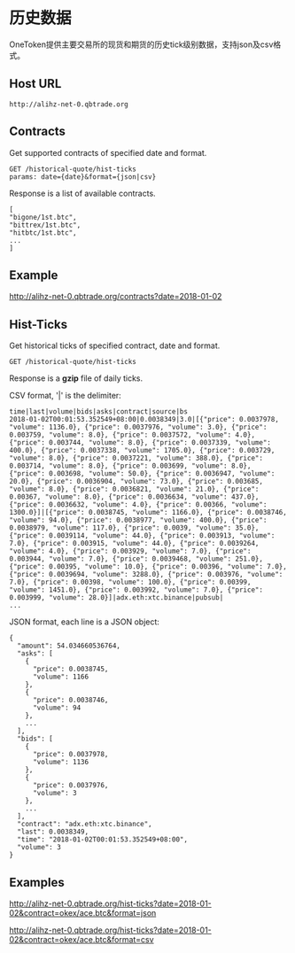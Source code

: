 历史数据
===

OneToken提供主要交易所的现货和期货的历史tick级别数据，支持json及csv格式。

Host URL
---
```
http://alihz-net-0.qbtrade.org
```

Contracts
---
Get supported contracts of specified date and format.

```$xslt
GET /historical-quote/hist-ticks
params: date={date}&format={json|csv}
```
Response is a list of available contracts. 
```$xslt
[
"bigone/1st.btc",
"bittrex/1st.btc",
"hitbtc/1st.btc",
...
]
```
## Example

http://alihz-net-0.qbtrade.org/contracts?date=2018-01-02

Hist-Ticks
---
Get historical ticks of specified contract, date and format.

```$xslt
GET /historical-quote/hist-ticks
```
Response is a **gzip** file of daily ticks.

CSV format, '|' is the delimiter:
```$xslt
time|last|volume|bids|asks|contract|source|bs
2018-01-02T00:01:53.352549+08:00|0.0038349|3.0|[{"price": 0.0037978, "volume": 1136.0}, {"price": 0.0037976, "volume": 3.0}, {"price": 0.003759, "volume": 8.0}, {"price": 0.0037572, "volume": 4.0}, {"price": 0.003744, "volume": 8.0}, {"price": 0.0037339, "volume": 400.0}, {"price": 0.0037338, "volume": 1705.0}, {"price": 0.003729, "volume": 8.0}, {"price": 0.0037221, "volume": 388.0}, {"price": 0.003714, "volume": 8.0}, {"price": 0.003699, "volume": 8.0}, {"price": 0.003698, "volume": 50.0}, {"price": 0.0036947, "volume": 20.0}, {"price": 0.0036904, "volume": 73.0}, {"price": 0.003685, "volume": 8.0}, {"price": 0.0036821, "volume": 21.0}, {"price": 0.00367, "volume": 8.0}, {"price": 0.0036634, "volume": 437.0}, {"price": 0.0036632, "volume": 4.0}, {"price": 0.00366, "volume": 1300.0}]|[{"price": 0.0038745, "volume": 1166.0}, {"price": 0.0038746, "volume": 94.0}, {"price": 0.0038977, "volume": 400.0}, {"price": 0.0038979, "volume": 117.0}, {"price": 0.0039, "volume": 35.0}, {"price": 0.0039114, "volume": 44.0}, {"price": 0.003913, "volume": 7.0}, {"price": 0.003915, "volume": 44.0}, {"price": 0.0039264, "volume": 4.0}, {"price": 0.003929, "volume": 7.0}, {"price": 0.003944, "volume": 7.0}, {"price": 0.0039468, "volume": 251.0}, {"price": 0.00395, "volume": 10.0}, {"price": 0.00396, "volume": 7.0}, {"price": 0.0039694, "volume": 3288.0}, {"price": 0.003976, "volume": 7.0}, {"price": 0.00398, "volume": 100.0}, {"price": 0.00399, "volume": 1451.0}, {"price": 0.003992, "volume": 7.0}, {"price": 0.003999, "volume": 28.0}]|adx.eth:xtc.binance|pubsub|
...
```
JSON format, each line is a JSON object:
```$xslt
{
  "amount": 54.034660536764,
  "asks": [
    {
      "price": 0.0038745,
      "volume": 1166
    },
    {
      "price": 0.0038746,
      "volume": 94
    },
    ...
  ],
  "bids": [
    {
      "price": 0.0037978,
      "volume": 1136
    },
    {
      "price": 0.0037976,
      "volume": 3
    },
    ...
  ],
  "contract": "adx.eth:xtc.binance",
  "last": 0.0038349,
  "time": "2018-01-02T00:01:53.352549+08:00",
  "volume": 3
}
```

## Examples

http://alihz-net-0.qbtrade.org/hist-ticks?date=2018-01-02&contract=okex/ace.btc&format=json

http://alihz-net-0.qbtrade.org/hist-ticks?date=2018-01-02&contract=okex/ace.btc&format=csv

